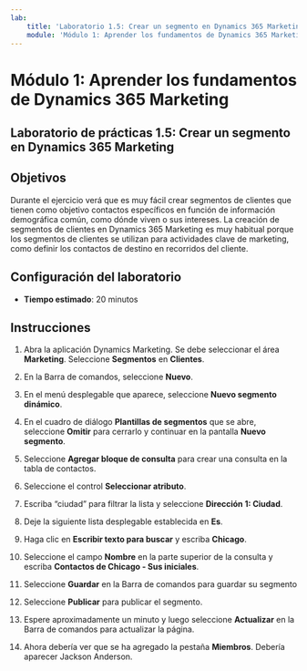 ```yaml
---
lab:
    title: 'Laboratorio 1.5: Crear un segmento en Dynamics 365 Marketing'
    module: 'Módulo 1: Aprender los fundamentos de Dynamics 365 Marketing'
---
```


Módulo 1: Aprender los fundamentos de Dynamics 365 Marketing
========================

## Laboratorio de prácticas 1.5: Crear un segmento en Dynamics 365 Marketing

## Objetivos

Durante el ejercicio verá que es muy fácil crear segmentos de clientes que tienen como objetivo contactos específicos en función de información demográfica común, como dónde viven o sus intereses. La creación de segmentos de clientes en Dynamics 365 Marketing es muy habitual porque los segmentos de clientes se utilizan para actividades clave de marketing, como definir los contactos de destino en recorridos del cliente.

## Configuración del laboratorio

  - **Tiempo estimado**: 20 minutos

## Instrucciones


1. Abra la aplicación Dynamics Marketing. Se debe seleccionar el área **Marketing**. Seleccione **Segmentos** en **Clientes**.

2. En la Barra de comandos, seleccione **Nuevo**.

3. En el menú desplegable que aparece, seleccione **Nuevo segmento dinámico**.

4. En el cuadro de diálogo **Plantillas de segmentos** que se abre, seleccione **Omitir** para cerrarlo y continuar en la pantalla **Nuevo segmento**.

5. Seleccione **Agregar bloque de consulta** para crear una consulta en la tabla de contactos. 

6. Seleccione el control **Seleccionar atributo**.

7. Escriba “ciudad” para filtrar la lista y seleccione **Dirección 1: Ciudad**.

8. Deje la siguiente lista desplegable establecida en **Es**. 

9. Haga clic en **Escribir texto para buscar** y escriba **Chicago**.

10. Seleccione el campo **Nombre** en la parte superior de la consulta y escriba **Contactos de Chicago - Sus iniciales**.

11. Seleccione **Guardar** en la Barra de comandos para guardar su segmento

12. Seleccione **Publicar** para publicar el segmento. 

13. Espere aproximadamente un minuto y luego seleccione **Actualizar** en la Barra de comandos para actualizar la página. 

14. Ahora debería ver que se ha agregado la pestaña **Miembros**. Debería aparecer Jackson Anderson.
